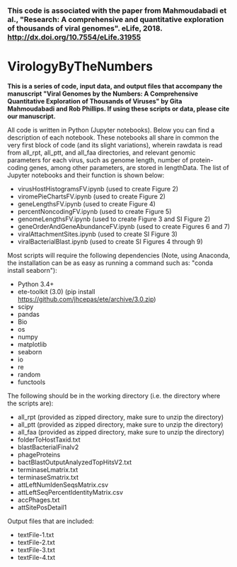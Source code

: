 


### This code is associated with the paper from Mahmoudabadi et al., "Research: A comprehensive and quantitative exploration of thousands of viral genomes". eLife, 2018. http://dx.doi.org/10.7554/eLife.31955


# VirologyByTheNumbers
**This is a series of code, input data, and output files that accompany the manuscript "Viral Genomes by the Numbers: A Comprehensive Quantitative Exploration of Thousands of Viruses" by Gita Mahmoudabadi and Rob Phillips. If using these scripts or data, please cite our manuscript.**

All code is written in Python (Jupyter notebooks). Below you can find a description of each notebook. These notebooks all share in common the very first block of code (and its slight variations), wherein rawdata is read from all_rpt, all_ptt, and all_faa directories, and relevant genomic parameters for each virus, such as genome length, number of protein-coding genes, among other parameters, are stored in lengthData. The list of Jupyter notebooks and their function is shown below: 

  * virusHostHistogramsFV.ipynb  (used to create Figure 2)
  * viromePieChartsFV.ipynb  (used to create Figure 2)
  * geneLengthsFV.ipynb	 (used to create Figure 4)
  * percentNoncodingFV.ipynb (used to create Figure 5)
  * genomeLengthsFV.ipynb (used to create Figure 3 and SI Figure 2)
  * geneOrderAndGeneAbundanceFV.ipynb (used to create Figures 6 and 7)
  * viralAttachmentSites.ipynb (used to create SI Figure 3) 
  * viralBacterialBlast.ipynb (used to create SI Figures 4 through 9) 

Most scripts will require the following dependencies (Note, using Anaconda, the installation can be as easy as running a command such as: "conda install seaborn"):
  * Python 3.4+
  * ete-toolkit (3.0) (pip install https://github.com/jhcepas/ete/archive/3.0.zip)
  * scipy 
  * pandas 
  * Bio
  * os
  * numpy
  * matplotlib
  * seaborn 
  * io
  * re
  * random
  * functools

The following should be in the working directory (i.e. the directory where the scripts are): 
 * all_rpt (provided as zipped directory, make sure to unzip the directory)
 * all_ptt (provided as zipped directory, make sure to unzip the directory)
 * all_faa (provided as zipped directory, make sure to unzip the directory)
 * folderToHostTaxid.txt
 * blastBacterialFinalv2
 * phageProteins
 * bactBlastOutputAnalyzedTopHitsV2.txt
 * terminaseLmatrix.txt
 * terminaseSmatrix.txt
 * attLeftNumIdenSeqsMatrix.csv		
 * attLeftSeqPercentIdentityMatrix.csv	
 * accPhages.txt	
 * attSitePosDetail1	

Output files that are included:
  * textFile-1.txt 
  * textFile-2.txt
  * textFile-3.txt
  * textFile-4.txt


			
			

		



